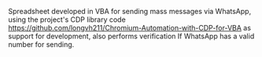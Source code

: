 Spreadsheet developed in VBA for sending mass messages via WhatsApp, using the project's CDP library code https://github.com/longvh211/Chromium-Automation-with-CDP-for-VBA as support for development, also performs verification If WhatsApp has a valid number for sending.
